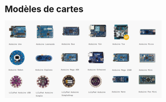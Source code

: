 # Modèles de cartes

[![Make: Boards Guide](./arduino/cartes_modeles.svg)](https://makezine.com/comparison/boards)

